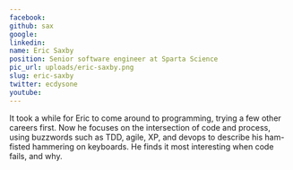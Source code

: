 ```yaml
---
facebook: 
github: sax
google: 
linkedin: 
name: Eric Saxby
position: Senior software engineer at Sparta Science
pic_url: uploads/eric-saxby.png
slug: eric-saxby
twitter: ecdysone
youtube: 
---
```

<p>It took a while for Eric to come around to programming, trying a few other careers first. Now he focuses on the intersection of code and process, using buzzwords such as TDD, agile, XP, and devops to describe his ham-fisted hammering on keyboards. He finds it most interesting when code fails, and why.<br />
&nbsp;</p>
